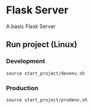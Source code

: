 # Flask Server

A basic Flask Server

## Run project (Linux)

### Development
```console
source start_project/devenv.sh
```

### Production
```console
source start_project/prodenv.sh
```